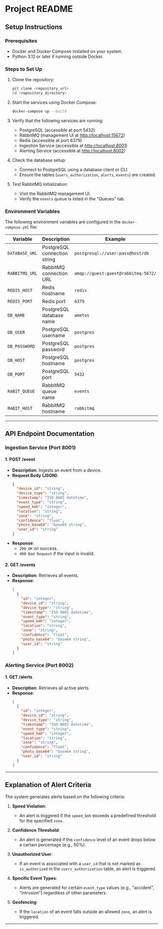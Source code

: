# Project README

## Setup Instructions

### Prerequisites

- Docker and Docker Compose installed on your system.
- Python 3.12 or later if running outside Docker.

### Steps to Set Up

1. Clone the repository:

   ```bash
   git clone <repository_url>
   cd <repository_directory>
   ```

2. Start the services using Docker Compose:

   ```bash
   docker-compose up --build
   ```

3. Verify that the following services are running:

   - PostgreSQL (accessible at port 5432)
   - RabbitMQ (management UI at [http://localhost:15672](http://localhost:15672))
   - Redis (accessible at port 6379)
   - Ingestion Service (accessible at [http://localhost:8001](http://localhost:8001))
   - Alerting Service (accessible at [http://localhost:8002](http://localhost:8002))

4. Check the database setup:

   - Connect to PostgreSQL using a database client or CLI.
   - Ensure the tables (`users_authorization`, `alerts`, `events`) are created.

5. Test RabbitMQ initialization:

   - Visit the RabbitMQ management UI.
   - Verify the `events` queue is listed in the "Queues" tab.

### Environment Variables

The following environment variables are configured in the `docker-compose.yml` file:

| Variable       | Description                  | Example                             |
| -------------- | ---------------------------- | ----------------------------------- |
| `DATABASE_URL` | PostgreSQL connection string | `postgresql://user:pass@host/db`    |
| `RABBITMQ_URL` | RabbitMQ connection URL      | `amqp://guest:guest@rabbitmq:5672/` |
| `REDIS_HOST`   | Redis hostname               | `redis`                             |
| `REDIS_PORT`   | Redis port                   | `6379`                              |
| `DB_NAME`      | PostgreSQL database name     | `ametos`                            |
| `DB_USER`      | PostgreSQL username          | `postgres`                          |
| `DB_PASSWORD`  | PostgreSQL password          | `postgres`                          |
| `DB_HOST`      | PostgreSQL hostname          | `postgres`                          |
| `DB_PORT`      | PostgreSQL port              | `5432`                              |
| `RABIT_QUEUE`  | RabbitMQ queue name          | `events`                            |
| `RABIT_HOST`   | RabbitMQ hostname            | `rabbitmq`                          |

---

## API Endpoint Documentation

### Ingestion Service (Port 8001)

#### 1. **POST /event**

- **Description**: Ingests an event from a device.
- **Request Body (JSON)**:
  ```json
  {
    "device_id": "string",
    "device_type": "string",
    "timestamp": "ISO 8601 datetime",
    "event_type": "string",
    "speed_kmh": "integer",
    "location": "string",
    "zone": "string",
    "confidence": "float",
    "photo_base64": "base64 string",
    "user_id": "string"
  }
  ```
- **Response**:
  - `200 OK` on success.
  - `400 Bad Request` if the input is invalid.

#### 2. **GET /events**

- **Description**: Retrieves all events.
- **Response**:
  ```json
  [
    {
      "id": "integer",
      "device_id": "string",
      "device_type": "string",
      "timestamp": "ISO 8601 datetime",
      "event_type": "string",
      "speed_kmh": "integer",
      "location": "string",
      "zone": "string",
      "confidence": "float",
      "photo_base64": "base64 string",
      "user_id": "string"
    }
  ]
  ```

### Alerting Service (Port 8002)

#### 1. **GET /alerts**

- **Description**: Retrieves all active alerts.
- **Response**:
  ```json
  [
    {
      "id": "integer",
      "device_id": "string",
      "device_type": "string",
      "timestamp": "ISO 8601 datetime",
      "event_type": "string",
      "speed_kmh": "integer",
      "location": "string",
      "zone": "string",
      "confidence": "float",
      "photo_base64": "base64 string",
      "user_id": "string"
    }
  ]
  ```

---

## Explanation of Alert Criteria

The system generates alerts based on the following criteria:

1. **Speed Violation**:

   - An alert is triggered if the `speed_kmh` exceeds a predefined threshold for the specified `zone`.

2. **Confidence Threshold**:

   - An alert is generated if the `confidence` level of an event drops below a certain percentage (e.g., 50%).

3. **Unauthorized User**:

   - If an event is associated with a `user_id` that is not marked as `is_authorized` in the `users_authorization` table, an alert is triggered.

4. **Specific Event Types**:

   - Alerts are generated for certain `event_type` values (e.g., "accident", "intrusion") regardless of other parameters.

5. **Geofencing**:

   - If the `location` of an event falls outside an allowed `zone`, an alert is triggered.

---

